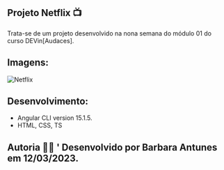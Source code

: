## Projeto Netflix 📺

Trata-se de um projeto desenvolvido na nona semana do módulo 01 do curso DEVin[Audaces]. 

## Imagens: 

![Netflix](https://github.com/BarbaraCAntunes/aplicacao-netflix/blob/main/src/assets/gif-aplicacao.gif) 

## Desenvolvimento: 
* Angular CLI version 15.1.5. 
* HTML, CSS, TS 

## Autoria 👩‍💻 ' Desenvolvido por Barbara Antunes em 12/03/2023.
